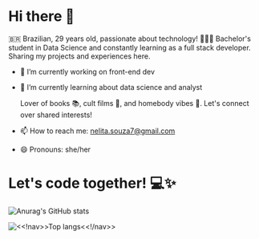  # Hi there 👋

🇧🇷 Brazilian, 29 years old, passionate about technology! 👩🏾‍💻 Bachelor's student in Data Science and constantly learning as a full stack developer. Sharing my projects and experiences here. 

- 🔭 I’m currently working on front-end dev
- 🌱 I’m currently learning about data science and analyst

  Lover of books 📚, cult films 🎥, and homebody vibes 🏡. Let's connect over shared interests!

- 📫 How to reach me: nelita.souza7@gmail.com


  
- 😄 Pronouns: she/her

 # Let's code together! 💻✨

![Anurag's GitHub stats](https://github-readme-stats.vercel.app/api?username=nelitasouza&show_icons=true&theme=dracula)

![<<!nav>>Top langs<<!/nav>>](https://github-readme-stats.vercel.app/api/top-langs/?username=nelitaspuza&theme=dracula)



